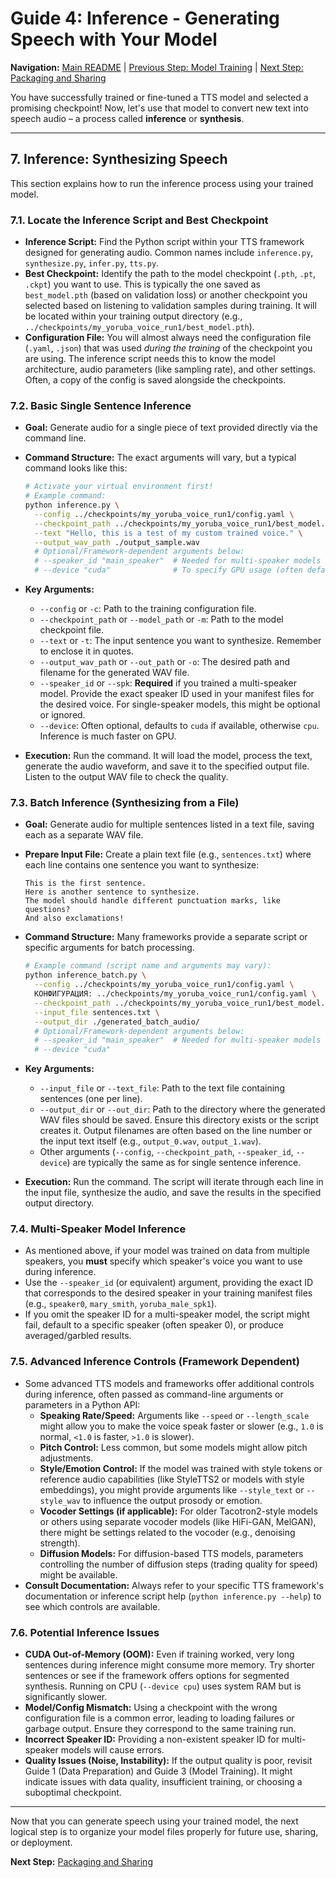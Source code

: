 # Guide 4: Inference - Generating Speech with Your Model

**Navigation:** [Main README](/Universal-TTS-Guide/) | [Previous Step: Model Training](./3_MODEL_TRAINING.md) | [Next Step: Packaging and Sharing](./5_PACKAGING_AND_SHARING.md)

You have successfully trained or fine-tuned a TTS model and selected a promising checkpoint! Now, let's use that model to convert new text into speech audio – a process called **inference** or **synthesis**.

---

## 7. Inference: Synthesizing Speech

This section explains how to run the inference process using your trained model.

### 7.1. Locate the Inference Script and Best Checkpoint

-   **Inference Script:** Find the Python script within your TTS framework designed for generating audio. Common names include `inference.py`, `synthesize.py`, `infer.py`, `tts.py`.
-   **Best Checkpoint:** Identify the path to the model checkpoint (`.pth`, `.pt`, `.ckpt`) you want to use. This is typically the one saved as `best_model.pth` (based on validation loss) or another checkpoint you selected based on listening to validation samples during training. It will be located within your training output directory (e.g., `../checkpoints/my_yoruba_voice_run1/best_model.pth`).
-   **Configuration File:** You will almost always need the configuration file (`.yaml`, `.json`) that was used *during the training* of the checkpoint you are using. The inference script needs this to know the model architecture, audio parameters (like sampling rate), and other settings. Often, a copy of the config is saved alongside the checkpoints.

### 7.2. Basic Single Sentence Inference

-   **Goal:** Generate audio for a single piece of text provided directly via the command line.
-   **Command Structure:** The exact arguments will vary, but a typical command looks like this:

    ```bash
    # Activate your virtual environment first!
    # Example command:
    python inference.py \
      --config ../checkpoints/my_yoruba_voice_run1/config.yaml \
      --checkpoint_path ../checkpoints/my_yoruba_voice_run1/best_model.pth \
      --text "Hello, this is a test of my custom trained voice." \
      --output_wav_path ./output_sample.wav
      # Optional/Framework-dependent arguments below:
      # --speaker_id "main_speaker"  # Needed for multi-speaker models
      # --device "cuda"              # To specify GPU usage (often default)
    ```
-   **Key Arguments:**
    *   `--config` or `-c`: Path to the training configuration file.
    *   `--checkpoint_path` or `--model_path` or `-m`: Path to the model checkpoint file.
    *   `--text` or `-t`: The input sentence you want to synthesize. Remember to enclose it in quotes.
    *   `--output_wav_path` or `--out_path` or `-o`: The desired path and filename for the generated WAV file.
    *   `--speaker_id` or `--spk`: **Required** if you trained a multi-speaker model. Provide the exact speaker ID used in your manifest files for the desired voice. For single-speaker models, this might be optional or ignored.
    *   `--device`: Often optional, defaults to `cuda` if available, otherwise `cpu`. Inference is much faster on GPU.

-   **Execution:** Run the command. It will load the model, process the text, generate the audio waveform, and save it to the specified output file. Listen to the output WAV file to check the quality.

### 7.3. Batch Inference (Synthesizing from a File)

-   **Goal:** Generate audio for multiple sentences listed in a text file, saving each as a separate WAV file.
-   **Prepare Input File:** Create a plain text file (e.g., `sentences.txt`) where each line contains one sentence you want to synthesize:
    ```text
    This is the first sentence.
    Here is another sentence to synthesize.
    The model should handle different punctuation marks, like questions?
    And also exclamations!
    ```
-   **Command Structure:** Many frameworks provide a separate script or specific arguments for batch processing.

    ```bash
    # Example command (script name and arguments may vary):
    python inference_batch.py \
      --config ../checkpoints/my_yoruba_voice_run1/config.yaml \
      КОНФИГУРАЦИЯ: ../checkpoints/my_yoruba_voice_run1/config.yaml \
      --checkpoint_path ../checkpoints/my_yoruba_voice_run1/best_model.pth \
      --input_file sentences.txt \
      --output_dir ./generated_batch_audio/
      # Optional/Framework-dependent arguments below:
      # --speaker_id "main_speaker"  # Needed for multi-speaker models
      # --device "cuda"
    ```
-   **Key Arguments:**
    *   `--input_file` or `--text_file`: Path to the text file containing sentences (one per line).
    *   `--output_dir` or `--out_dir`: Path to the directory where the generated WAV files should be saved. Ensure this directory exists or the script creates it. Output filenames are often based on the line number or the input text itself (e.g., `output_0.wav`, `output_1.wav`).
    *   Other arguments (`--config`, `--checkpoint_path`, `--speaker_id`, `--device`) are typically the same as for single sentence inference.

-   **Execution:** Run the command. The script will iterate through each line in the input file, synthesize the audio, and save the results in the specified output directory.

### 7.4. Multi-Speaker Model Inference

-   As mentioned above, if your model was trained on data from multiple speakers, you **must** specify which speaker's voice you want to use during inference.
-   Use the `--speaker_id` (or equivalent) argument, providing the exact ID that corresponds to the desired speaker in your training manifest files (e.g., `speaker0`, `mary_smith`, `yoruba_male_spk1`).
-   If you omit the speaker ID for a multi-speaker model, the script might fail, default to a specific speaker (often speaker 0), or produce averaged/garbled results.

### 7.5. Advanced Inference Controls (Framework Dependent)

-   Some advanced TTS models and frameworks offer additional controls during inference, often passed as command-line arguments or parameters in a Python API:
    *   **Speaking Rate/Speed:** Arguments like `--speed` or `--length_scale` might allow you to make the voice speak faster or slower (e.g., `1.0` is normal, `<1.0` is faster, `>1.0` is slower).
    *   **Pitch Control:** Less common, but some models might allow pitch adjustments.
    *   **Style/Emotion Control:** If the model was trained with style tokens or reference audio capabilities (like StyleTTS2 or models with style embeddings), you might provide arguments like `--style_text` or `--style_wav` to influence the output prosody or emotion.
    *   **Vocoder Settings (if applicable):** For older Tacotron2-style models or others using separate vocoder models (like HiFi-GAN, MelGAN), there might be settings related to the vocoder (e.g., denoising strength).
    *   **Diffusion Models:** For diffusion-based TTS models, parameters controlling the number of diffusion steps (trading quality for speed) might be available.
-   **Consult Documentation:** Always refer to your specific TTS framework's documentation or inference script help (`python inference.py --help`) to see which controls are available.

### 7.6. Potential Inference Issues

-   **CUDA Out-of-Memory (OOM):** Even if training worked, very long sentences during inference might consume more memory. Try shorter sentences or see if the framework offers options for segmented synthesis. Running on CPU (`--device cpu`) uses system RAM but is significantly slower.
-   **Model/Config Mismatch:** Using a checkpoint with the wrong configuration file is a common error, leading to loading failures or garbage output. Ensure they correspond to the same training run.
-   **Incorrect Speaker ID:** Providing a non-existent speaker ID for multi-speaker models will cause errors.
-   **Quality Issues (Noise, Instability):** If the output quality is poor, revisit Guide 1 (Data Preparation) and Guide 3 (Model Training). It might indicate issues with data quality, insufficient training, or choosing a suboptimal checkpoint.

---

Now that you can generate speech using your trained model, the next logical step is to organize your model files properly for future use, sharing, or deployment.

**Next Step:** [Packaging and Sharing](./5_PACKAGING_AND_SHARING.md)